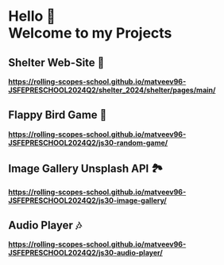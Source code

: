 # Hello 👋 <br/> Welcome to my Projects 

## Shelter Web-Site 🐶
**https://rolling-scopes-school.github.io/matveev96-JSFEPRESCHOOL2024Q2/shelter_2024/shelter/pages/main/**

## Flappy Bird Game 🐤
**https://rolling-scopes-school.github.io/matveev96-JSFEPRESCHOOL2024Q2/js30-random-game/**

## Image Gallery Unsplash API 🏞
**https://rolling-scopes-school.github.io/matveev96-JSFEPRESCHOOL2024Q2/js30-image-gallery/**

## Audio Player 🎶
**https://rolling-scopes-school.github.io/matveev96-JSFEPRESCHOOL2024Q2/js30-audio-player/**
